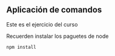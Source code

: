 ##  Aplicación de comandos

Este es el ejercicio del curso

Recuerden instalar los paguetes de node

```
npm install
```
